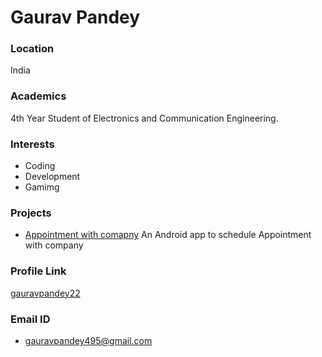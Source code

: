# Gaurav Pandey

### Location

India

### Academics

4th Year Student of Electronics and Communication Engineering.

### Interests

- Coding
- Development
- Gamimg


### Projects

- [Appointment with comapny](https://github.com/gauravpandey22/appointment_with_company) An Android app to schedule Appointment with company


### Profile Link

[gauravpandey22](https://github.com/gauravpandey22)

### Email ID

- gauravpandey495@gmail.com
